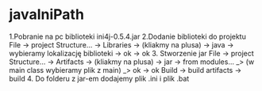 # javaIniPath

1.Pobranie na pc biblioteki ini4j-0.5.4.jar
2.Dodanie biblioteki do projektu
File -> project Structure... -> Libraries -> (kliakmy na plusa) -> java -> wybieramy lokalizację biblioteki -> ok -> ok
3. Stworzenie jar
File -> project Structure... -> Artifacts -> (kliakmy na plusa) -> jar -> from modules... _> (w main class wybieramy plik z main) _> ok -> ok
Build -> build artifacts -> build
4. Do folderu z jar-em dodajemy plik .ini i plik .bat
